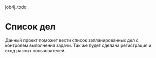 job4j_todo

Список дел
==========

Данный проект поможет вести список запланированных дел с контролем выполнения задачи.
Так же будет сделана регистрация и вход разных пользователей.